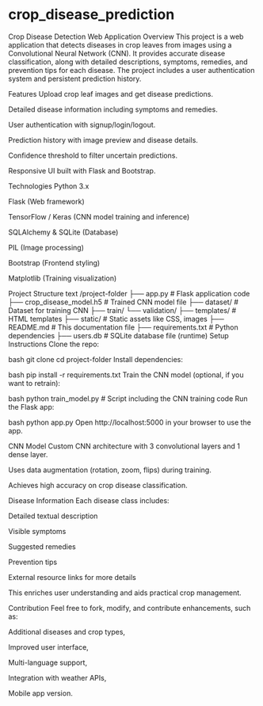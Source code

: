 # crop_disease_prediction
Crop Disease Detection Web Application
Overview
This project is a web application that detects diseases in crop leaves from images using a Convolutional Neural Network (CNN). It provides accurate disease classification, along with detailed descriptions, symptoms, remedies, and prevention tips for each disease. The project includes a user authentication system and persistent prediction history.

Features
Upload crop leaf images and get disease predictions.

Detailed disease information including symptoms and remedies.

User authentication with signup/login/logout.

Prediction history with image preview and disease details.

Confidence threshold to filter uncertain predictions.

Responsive UI built with Flask and Bootstrap.

Technologies
Python 3.x

Flask (Web framework)

TensorFlow / Keras (CNN model training and inference)

SQLAlchemy & SQLite (Database)

PIL (Image processing)

Bootstrap (Frontend styling)

Matplotlib (Training visualization)

Project Structure
text
/project-folder
  ├── app.py                  # Flask application code
  ├── crop_disease_model.h5   # Trained CNN model file
  ├── dataset/                # Dataset for training CNN
      ├── train/
      └── validation/
  ├── templates/              # HTML templates
  ├── static/                 # Static assets like CSS, images
  ├── README.md               # This documentation file
  ├── requirements.txt        # Python dependencies
  ├── users.db                # SQLite database file (runtime)
Setup Instructions
Clone the repo:

bash
git clone <your-repo-url>
cd project-folder
Install dependencies:

bash
pip install -r requirements.txt
Train the CNN model (optional, if you want to retrain):

bash
python train_model.py  # Script including the CNN training code
Run the Flask app:

bash
python app.py
Open http://localhost:5000 in your browser to use the app.

CNN Model
Custom CNN architecture with 3 convolutional layers and 1 dense layer.

Uses data augmentation (rotation, zoom, flips) during training.

Achieves high accuracy on crop disease classification.

Disease Information
Each disease class includes:

Detailed textual description

Visible symptoms

Suggested remedies

Prevention tips

External resource links for more details

This enriches user understanding and aids practical crop management.

Contribution
Feel free to fork, modify, and contribute enhancements, such as:

Additional diseases and crop types,

Improved user interface,

Multi-language support,

Integration with weather APIs,

Mobile app version.





